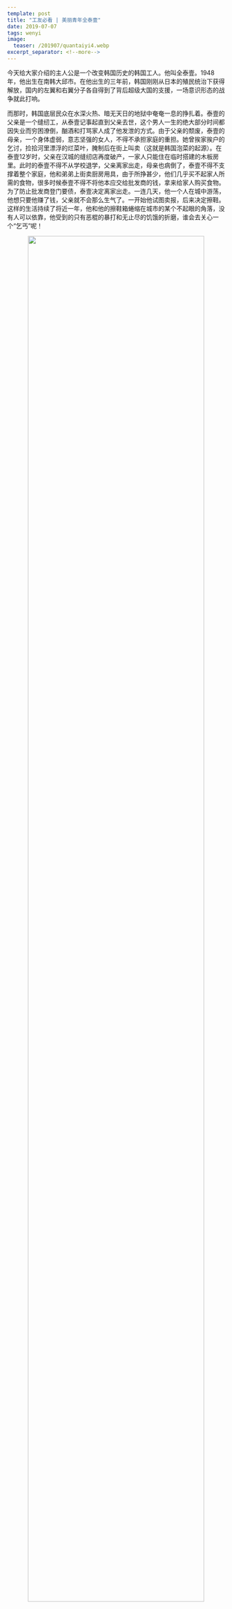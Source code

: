 ```yaml
---
template: post
title: "工友必看 | 美丽青年全泰壹"
date: 2019-07-07
tags: wenyi
image:
  teaser: /201907/quantaiyi4.webp
excerpt_separator: <!--more-->
---
```


今天给大家介绍的主人公是一个改变韩国历史的韩国工人。他叫全泰壹。1948年，他出生在南韩大邱市。在他出生的三年前，韩国刚刚从日本的殖民统治下获得解放，国内的左翼和右翼分子各自得到了背后超级大国的支援，一场意识形态的战争就此打响。

而那时，韩国底层民众在水深火热、暗无天日的地狱中奄奄一息的挣扎着。泰壹的父亲是一个缝纫工，从泰壹记事起直到父亲去世，这个男人一生的绝大部分时间都因失业而穷困潦倒，酗酒和打骂家人成了他发泄的方式。由于父亲的颓废，泰壹的母亲，一个身体虚弱，意志坚强的女人，不得不承担家庭的重担。她曾挨家挨户的乞讨，捡拾河里漂浮的烂菜叶，腌制后在街上叫卖（这就是韩国泡菜的起源）。在泰壹12岁时，父亲在汉城的缝纫店再度破产，一家人只能住在临时搭建的木板房里。此时的泰壹不得不从学校退学，父亲离家出走，母亲也病倒了，泰壹不得不支撑着整个家庭，他和弟弟上街卖厨房用具，由于所挣甚少，他们几乎买不起家人所需的食物，很多时候泰壹不得不将他本应交给批发商的钱，拿来给家人购买食物。为了防止批发商登门要债，泰壹决定离家出走。一连几天，他一个人在城中游荡，他想只要他赚了钱，父亲就不会那么生气了。一开始他试图卖报，后来决定擦鞋。这样的生活持续了将近一年，他和他的擦鞋箱蜷缩在城市的某个不起眼的角落，没有人可以依靠，他受到的只有恶棍的暴打和无止尽的饥饿的折磨，谁会去关心一个“乞丐”呢！

<div style="text-align:center"><img src="/images/201907/quantaiyi1.webp" width="90%"></div>

“尽管拼命努力过上自己想过的日子，却不能如愿以偿”。这是泰壹在后来的日记中写到的一句话。赵英来这样描述泰壹的经历：“童年时我们所有人都有攀越铁丝栅栏的经验。事实上，生活中，我们还在继续攀爬各种各样的栅栏。当试图挤过篱笆，从别人的果园中摘取苹果时，我们都曾被荆棘划伤。我们还听说过这样的传言，一个孩子试图爬过美国军事基地周边的栅栏时遭到射击。他曾经品尝过军方用来喂猪的饲料，并且一再回味。”当时的泰壹并不知道，横亘在他面前的，是他如何拼命挣扎，也无法跨越的阶级的鸿沟，而他为之苦恼的“那受诅的命运”，仅靠他一人之力是无法改变的。

这个青年，在此后的是四年时光中，享受过片刻上学的欢愉和自豪，“曾经生活在黑暗中的我，感受到活着的无边幸福，品尝到了只有人类才能感受到的欢乐和爱”。然而，那无法摆脱的贫困、饥饿、疾病和苦闷总是像饿鬼一样缠绕着他，像肿瘤一样长在他身上，没有人能帮他摆脱这种恶疾。他只得回到地狱，做一个被社会抛弃的流浪者。在寒风呼啸的严冬，在烈日灼灼的盛夏，泰壹离开了可爱的同学和朋友，一人在街头卖报纸，卖雨伞，卖口香糖，捡拾烟头，擦鞋，并忍受着有钱人的侮辱和咒骂。

直到1965年的秋季，泰壹成为和平市场里的一名全职工人，四年打工生活，成了他短暂生命中最为璀璨亮丽的篇章。在这里，他为了同胞的权利而战斗，为了发动劳工运动奔走呼号，终将几十个工人的“星星之火”变成劳工运动的“燎原之势”。

“当一个流浪者拥有一份工作，成为一名受雇劳动者的时候，生活就会有重大的变化，泰壹倾向于接受这种变化，并将其看作向更稳定的工作和得到一技之长的一大步，哪怕这工作可能艰辛而劳累”。由于泰壹有操作缝纫机的经验，很快便被工厂老板从学徒晋升为助理缝纫工，不久便能独当一面，家庭的困境也随之解决了。可这已经无法使泰壹感到轻松。在工作的过程中，他看到那些积劳成疾的工人是如何像狗一样被老板抛弃，如何为了生存丢掉做人的尊严和健康。

他的思想变化要从一位13岁女工的一天说起，他住在贫民窟的一个单间房子里，每天早上他的姐姐会残忍的将他叫醒，或许脸也没有洗，早饭也没有吃，当她弱小的身体登上拥挤的公交车，走过阴暗而布满灰尘的建筑走廊，漫长的一天开始了。

工厂只有不到八坪大小（1坪=3.3平方米），里面有十台左右的缝纫机，还有供学徒干活的烫衣板、裁剪台等物品，当中还有32名面容憔悴的工人，地板到天花板的高度是1米5，也就是声名狼藉的“阁楼”。这里原本是一间三米高的房间，但只要在中间加上一道假顶，工作空间便增加了差不多一倍，这也是女孩子们无法直立行走的原因。在这样一个可怕的地方，在缝纫机无声的无尽的噪声中，女孩从早上8点一直工作到晚上11点，并且几乎整天见不到一丝阳光。由于害怕被贴上“懒惰”的标签，他甚至不能自由上厕所。他必须重复着同样的工作，为了在阁楼间往返，以完成各项差事，他每天都得在临时搭成的梯子上来回爬二三十次。他还不得不忍受各种各样的咒骂，有时甚至会挨打。

工厂里弥漫着混合了油脂和汗水的臭味，以及布料散发出来的化学气味和粉尘。在这样的环境中待上一天以后，她的眼睛会发疼，会打喷嚏和咳嗽，连吐的痰都是黑乎乎的粘液。有时她会连续工作2到3个通宵，吃了老板派发的抗睡眠药丸，他目光呆滞，眼睛里充满血丝。他每个月只有两天的休息时间，尽管每天工作繁重，在1970年，她每个月的工资却只有3000韩元（当时一美元约等于400韩元），付了交通费用，并送钱回家后，他手头已所剩无几。他的午饭只有几片面包，每片价值一韩元，有时候他干脆放弃吃午饭。晚上11点之后，他回到家里因为过度的疲劳而没有胃口，甚至连衣服也没有换下便熟睡过去。她睡觉时不能自由伸展双腿，因为她全家都睡在这个狭小房间里。黎明来临，不得不起床，并再次工作。

从出生起，就习惯了挨饿，现在他和工厂里的所有老工人一样得了胃病。偶尔也有这样少有的时刻，由于工厂里没有活干，她闲坐在一边，为自己的未来而困惑。这位女孩的经历是整个和平市场，东华市场和统一市场3万工人的缩影，那些工作了五年甚至更久的工人都不同程度的患有消化疾病，肠胃混乱，神经痛，肺结咳以及呼吸道感染等职业病，他们以生命为代价，换得那一点点可怜巴巴的收入，以维持自己和家人的生命。

<div style="text-align:center"><img src="/images/201907/quantaiyi2.webp" width="90%"></div>

他已逐渐认识到作为一个人的责任不仅在于供养家人，更在于那些在极为可怕的条件下工作的工友们一起分担苦难。他为年轻女工所遭受的苦难而愤怒，他采取过四种斗争方式。

开始，他决定成为一名裁剪工，因为在厂里。裁剪工除了工作，就是帮助老板监督工人并指使工人做事，当他已成为一名裁剪工时，他总是尽量减少员工的工作量，让他们早点下班，自己主动承担打扫整理等杂活，老板对此十分不满，找了个理由将泰壹辞退了。他已采取了第二种方式，他通过父亲了解到国家的《劳动基准法》，并对其中“充满人性化”的条例深信不疑，很长一段时间，他都在埋头研究，由于文化水平的限制，他不得不请求邻居——一位律师的帮助，他把希望寄托于和平公司（有安全、卫生管理的责任以及与相关市政部门进行谈判的权利）和政府。

也就是在这个时候，泰壹发起并成立的愚人社，一个由几名裁剪工组成的小团体，就是这个成立时仅有几个人的“傻子”小组，在后来组织发动几百人的劳工运动中产生了极大的作用，这标志着和平市场的工人由原来极度麻木、分散的个体，开始逐渐走向联合，去争取他们作为人的权利。当泰壹激动的将好不容易收起来的和平市场及工人待遇和工作情况的调查结果交给劳动监察人员时，却遭到对方的冷漠敷衍和轻蔑，不久，便被赶出了和平市场。

泰壹是如此的善良和“幼稚”，她不知道上层社会的蝇营狗苟的腐败和贪婪。泰壹也想过开一家模范企业，他想证明即使完全遵循法律，老板还是能有钱赚。他写过一个十分详细的商业计划书，书中他设想把工厂办成一所学校，改善工人的工作环境，这样工人就能够得到培训，这会让他们独立起来，并开办自己的企业。工厂所有的一切都严格遵守《劳动基准法》。这时的泰壹仍将希望寄托于这个颠倒的社会，他甚至愿意捐出自己的眼睛为企业筹资。

<div style="text-align:center"><img src="/images/201907/quantaiyi3.webp" width="90%"></div>

这是一个底层工人对自己和同胞们命运的叩问，在阶级斗争中逐渐走向觉悟。由于缺乏马克思主义理论的武装，它的斗争必然是软弱无力的，无论他走到哪，都必然要承受被剥削的命运，像动物一样活着，他逃不出束缚他命运的枷锁，整个社会的运行制度将他重重地压在贫穷线上。当他再也无法忍受这样的现状时，当他看到同胞们仍旧日复一日的出卖着自己的生命时，他选择了最后一种斗争方式，他要永远坚定的和同胞们站在一起，为他们而战斗。

1970年9月泰壹回到和平市场，他联合裁剪工人，成立三栋联谊会，准备发动一场更大的工人示威游行，给政府施压，迫使他们改善工人的待遇和工作环境。赵英来写到：“示威并不是一种求助于当权者的良心、慈悲或同情心的行动……而是威胁他们，你们得这样做，不然就会有麻烦……为什么压迫者如此惧怕一场仅仅是有数百名学生获数十名劳工发动的示威活动？是因为他们知道，这些少数分子会激发许多人参与其中，就像一块小石子会在湖中激起成千上万个涟漪一样。‘星星之火，可以燎原’。”这时的泰壹已经准备好了用自己的死亡来唤醒社会各界麻木的心灵，他愤怒的抨击这本《劳动基准法》。他不仅没有为工人们带来更好的劳动条件，相反，他参与掩盖工人的悲惨处境。这部法律如果不能得到实行，那不过是一堆废纸，是些空话，他根本就不是为工人制定的。他想要告诉工人们：只有工人自己不屈不挠的抗争，才能够维护自身的权利，这便是无产阶级唯一的出路。

当泰壹和这本书一起消失在火光中，笔者内心十分难过和愧疚，泰壹在研究《劳动基准法》时，十分“希望有一位大学朋友”。在斗争的日日夜夜，泰壹一直处在孤独和无助当中，身边几乎没有人能够理解他的行为，给予他帮助。且不说物质条件的贫乏，前三种斗争方式破产后，他已身心陷入了极大的痛苦中，他曾十分颓废，“尽管我的理想像熔岩一样奔流，但我所鼓起来的力量却从来都不足够”。他也总是能够以爱和关怀同工友们站在一起，他从来没有抱怨过自己的出生，相反，他总是对穷人们有极大的同情，因为他知道“贫穷对于一个人来说意味着什么”。

<div style="text-align:center"><img src="/images/201907/quantaiyi4.webp" width="90%"></div>

1970年11月13日他已在烈焰中结束了年仅22岁的生命，他的斗争精神却在无数工友身上涅盘重生，掀起了一股劳工运动的燎原之势。

同为青年，与泰壹相比，笔者不禁自惭形秽，一个人如何能实现自己的生命的价值和理想？那就是永远坚定的站在底层受苦的大多数民众的立场，为争取他们的权利而贡献出自己的微薄的力量。一个人的生命是如此短暂，切莫让那空洞的徘徊和等待阻碍我们前进的脚步!

“不要问篝火该不该燃烧，先问寒冷黑暗还在不在;不要问子弹该不该上膛，先问剥削压迫还在不在;不要问正义的事业有没有明天，先问人间不平还在不在!”——切格瓦拉

选自   <em>真的勇士 ——读《全泰壹评传》有感 </em> 

影片资源：<a href="http://www.le.com/ptv/vplay/1722590.html">http://www.le.com/ptv/vplay/1722590.html</a>

